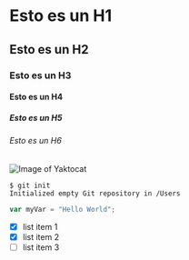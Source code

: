 # Esto es un H1
## Esto es un H2
### Esto es un H3
#### Esto es un H4
##### Esto es un H5
###### Esto es un H6


![Image of Yaktocat](https://octodex.github.com/images/yaktocat.png)



```
$ git init
Initialized empty Git repository in /Users
```


``` javascript
var myVar = "Hello World";

```


- [x] list item 1
- [x] list item 2
- [ ] list item 3
